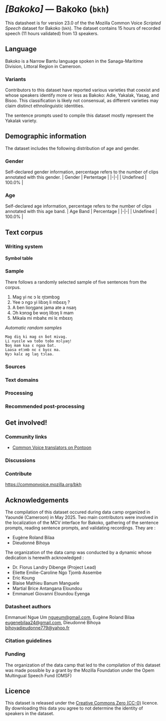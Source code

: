 # *[Bakoko]* &mdash; Bakoko (`bkh`)
This datasheet is for version 23.0 of the the Mozilla Common Voice *Scripted Speech* dataset 
for Bakoko (`bkh`). The dataset contains 15 hours of recorded
speech (11 hours validated) from 13 speakers.

## Language
Bakoko is a Narrow Bantu language spoken in the Sanaga-Maritime Division, Littoral Region in Cameroon.
<!-- {{LANGUAGE_DESCRIPTION}} -->
<!-- Provide a brief (1-2 paragraph) description of your language -->

### Variants
Contributors to this dataset have reported various varieties that coexist and whose speakers identify more or less as Bakoko: Adie, Yakalak, Yasag, and Bisoo. This classification is likely not consensual, as different varieties may claim distinct ethnolinguistic identities.

The sentence prompts used to compile this dataset mostly represent the Yakalak variety.
<!-- {{VARIANT_DESCRIPTION}} -->
<!-- @ OPTIONAL @ -->
<!-- Describe the variants (MCV variants) of your language -->

## Demographic information
The dataset includes the following distribution of age and gender.
<!-- You can get a lot of the information in this section from https://analyzer.cv-toolbox.web.tr/browse -->

### Gender
Self-declared gender information, percentage refers to the number of clips annotated with this gender.
| Gender | Pertentage |
|-|-|
| Undefined | 100.0% |
<!-- {{GENDER_TABLE}} -->
<!-- @ AUTOMATICALLY GENERATED @ -->
<!-- | Gender | Frequency |
|--------|-----------|
| male, masculine | ? |
| undeclared | ? |
| female, feminine | ? | -->

### Age
Self-declared age information, percentage refers to the number of clips annotated with this age band.
| Age Band | Percentage |
|-|-|
| Undefined | 100.0% |
<!-- {{AGE_TABLE}} -->
<!-- @ AUTOMATICALLY GENERATED @ -->
<!-- | Age band | Frequency |
|----------|-----------|
| teens | ? |
| twenties | ? |
| thirties | ? |
| fourties | ? |
| fifties | ? |
   ...if other age ranges are present in your data, add rows... -->

## Text corpus
<!-- {{TEXT_CORPUS_DESCRIPTION}} -->
<!-- @ OPTIONAL @ -->
<!-- An overview of the text corpus, with information such as average length (in characters and words) of validated sentences. -->

### Writing system
<!-- {{WRITING_SYSTEM_DESCRIPTION}} -->
<!-- @ OPTIONAL @ -->
<!-- A description of the writing system (or writing systems) used in the text corpus -->

#### Symbol table
<!-- {{ALPHABET_TABLE}} -->
<!-- @ OPTIONAL @ -->
<!-- If the writing system is alphabetic, you can include the valid alphabet here -->

### Sample
There follows a randomly selected sample of five sentences from the corpus.

1. Mag yi nɛ ɔ lɛ ŋtɔmbɔg
2. Yee ɔ ngɔ yi liɓɔŋ li mɓɛɛŋ ?
3. A ɓen lioŋganɛ jama ate a nsaŋ
4. Ɔh kɔnɔg ɓe woŋ liɓɔŋ li mam
5. Mikala mi mbahɛ mi lɛ mɓɛɛŋ

*Automatic random samples*

```
Mag diŋ ki mag ɛn ɓot mivag.
Li nyɛɛle wa toɓo toɓo mɔlyaŋ!
Ɓoŋ mam kaa ɛ ngaa ɓat.
Laasa etɔmb nɛ ɛ byɛɛ ma.
Nyɔ kalɛ ag laŋ tɔlaa.
```
<!-- {{SENTENCES_SAMPLE}} -->

### Sources
<!-- {{SOURCES_LIST}} -->
<!-- @ OPTIONAL @ -->
<!-- A list of sentence sources, can be curated to the top-N -->

### Text domains
<!-- {{TEXT_DOMAIN_DESCRIPTION}} -->
<!-- @ OPTIONAL @ -->
<!-- What text domains are represented in the corpus? -->

### Processing
<!-- {{PROCESSING_DESCRIPTION}} -->
<!-- @ OPTIONAL @ -->
<!-- How has the text data been processed -->

### Recommended post-processing
<!-- {{RECOMMENDED_POSTPROCESSING_DESCRIPTION}} -->
<!-- @ OPTIONAL @ -->
<!-- What should people do before they use the data, for example Unicode normalisation -->

## Get involved!

### Community links

* [Common Voice translators on Pontoon](https://pontoon.mozilla.org/bkh/common-voice/contributors/)
<!-- {{COMMUNITY_LINKS_LIST}} -->
<!-- @ OPTIONAL @ -->
<!-- Links to community chats / fora -->

### Discussions
<!-- {{DISCUSSION_LINKS_LIST}} -->
<!-- @ OPTIONAL @ -->
<!-- Any links to discussions, for example on Discourse or other fora or blogs can be included here -->

### Contribute
https://commonvoice.mozilla.org/bkh
<!-- {{CONTRIBUTE_LINKS_LIST}} -->
<!-- Here you can include links for how to contribute to the dataset -->

## Acknowledgements
The compilation of this dataset occured during data camp organized in Yaoundé (Cameroon) in May 2025. Two main contributors were involved in the localization of the MCV interface for Bakoko, gathering of the sentence prompts, reading sentence prompts, and validating recordings. They are :
- Eugène Roland Bilaa
- Dieudonné Bihoya

The organization of the data camp was conducted by a dynamic whose dedication is herewith acknowledged :
- Dr. Florus Landry Dibenge (Project Lead)
- Eliette Emilie-Caroline Ngo Tjomb Assembe
- Eric Koung
- Blaise Mathieu Banum Manguele
- Martial Brice Antangana Eloundou
- Emmanuel Giovanni Eloundou Eyenga

### Datasheet authors
Emmanuel Ngue Um <ngueum@gmail.com>, Eugène Roland Bilaa <eugenebilaa24@gmail.com>, Dieudonné Bihoya <bihoyadieudonne779@yahoo.fr>
<!-- {{DATASHEET_AUTHORS_LIST}} -->
<!-- A list in the format of: Your Name <email@email.com> -->

### Citation guidelines
<!-- {{CITATION_DESCRIPTION}} -->
<!-- @ OPTIONAL @ -->
<!-- If you published a paper and would like people to cite it, you can include the BiBTeX here -->

### Funding
The organization of the data camp that led to the compilation of this dataset was made possible by a grant by the Mozilla Foundation under the Opem Multingual Speech Fund (OMSF)
<!-- {{FUNDING_DESCRIPTION}} -->
<!-- @ OPTIONAL @ -->
<!-- If you received any funding, you can include the acknowledgement here -->

## Licence
This dataset is released under the [Creative Commons Zero (CC-0)](https://creativecommons.org/public-domain/cc0/) licence. By downloading this data
you agree to not determine the identity of speakers in the dataset.